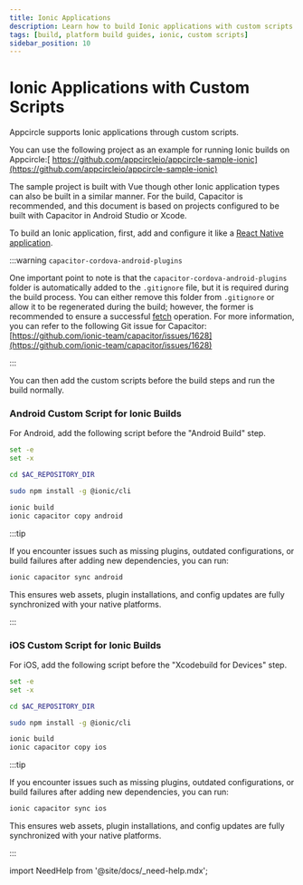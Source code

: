```yaml
---
title: Ionic Applications
description: Learn how to build Ionic applications with custom scripts in Appcircle
tags: [build, platform build guides, ionic, custom scripts]
sidebar_position: 10
---
```


# Ionic Applications with Custom Scripts

Appcircle supports Ionic applications through custom scripts.

You can use the following project as an example for running Ionic builds on Appcircle:[ https://github.com/appcircleio/appcircle-sample-ionic](https://github.com/appcircleio/appcircle-sample-ionic)

The sample project is built with Vue though other Ionic application types can also be built in a similar manner. For the build, Capacitor is recommended, and this document is based on projects configured to be built with Capacitor in Android Studio or Xcode.

To build an Ionic application, first, add and configure it like a [React Native application](building-react-native-applications).


:::warning `capacitor-cordova-android-plugins`

One important point to note is that the `capacitor-cordova-android-plugins` folder is automatically added to the `.gitignore` file, but it is required during the build process. You can either remove this folder from `.gitignore` or allow it to be regenerated during the build; however, the former is recommended to ensure a successful [fetch](/build/build-process-management/configurations#config-details) operation. For more information, you can refer to the following Git issue for Capacitor: [https://github.com/ionic-team/capacitor/issues/1628](https://github.com/ionic-team/capacitor/issues/1628)

:::

You can then add the custom scripts before the build steps and run the build normally.

### Android Custom Script for Ionic Builds

For Android, add the following script before the "Android Build" step.

```bash
set -e
set -x

cd $AC_REPOSITORY_DIR

sudo npm install -g @ionic/cli

ionic build
ionic capacitor copy android
```

:::tip

If you encounter issues such as missing plugins, outdated configurations, or build failures after adding new dependencies, you can run:

```bash
ionic capacitor sync android
```

This ensures web assets, plugin installations, and config updates are fully synchronized with your native platforms.

:::

### iOS Custom Script for Ionic Builds

For iOS, add the following script before the "Xcodebuild for Devices" step.

```bash
set -e
set -x

cd $AC_REPOSITORY_DIR

sudo npm install -g @ionic/cli

ionic build
ionic capacitor copy ios
```

:::tip

If you encounter issues such as missing plugins, outdated configurations, or build failures after adding new dependencies, you can run:

```bash
ionic capacitor sync ios
```

This ensures web assets, plugin installations, and config updates are fully synchronized with your native platforms.

:::

import NeedHelp from '@site/docs/\_need-help.mdx';

<NeedHelp />
